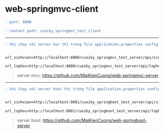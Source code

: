 # web-springmvc-client

```diff
- port: 8080
```

```diff
- context path: cuoiky_springmvc_test_client
```
___
```diff
- khi chạy với server mvc thì trong file application.properties config như sau:
```

```diff

url_sinhvien=http://localhost:8080/cuoiky_springmvc_test_server/api/sinhviens

url_lophoc=http://localhost:8080/cuoiky_springmvc_test_server/api/lophocs

```
> server mvc: https://github.com/MaiKienCuong/web-springmvc-server
___

```diff
- khi chạy với server boot thì trong file application.properties config như sau:
```

```diff

url_sinhvien=http://localhost:8081/cuoiky_springboot_test_server/api/sinhviens

url_lophoc=http://localhost:8081/cuoiky_springboot_test_server/api/lophocs

```
>server boot: https://github.com/MaiKienCuong/web-springboot-server
